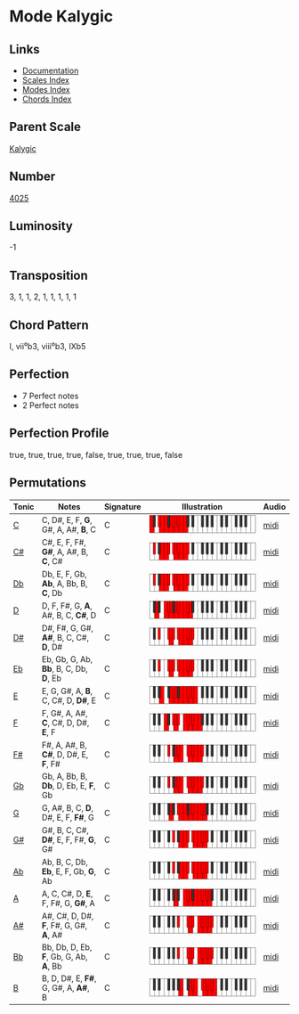# Mode Kalygic

## Links

- [Documentation](README.md)
- [Scales Index](Scales.md)
- [Modes Index](Modes.md)
- [Chords Index](Chords.md)

## Parent Scale

[Kalygic](ScaleKalygic.md)

## Number

[4025](https://ianring.com/musictheory/scales/4025)

## Luminosity

-1

## Transposition

3, 1, 1, 2, 1, 1, 1, 1, 1

## Chord Pattern

I, vii⁰b3, viii⁰b3, IXb5

## Perfection

- 7 Perfect notes
- 2 Perfect notes

## Perfection Profile

true, true, true, true, false, true, true, true, false

## Permutations

| Tonic | Notes | Signature | Illustration | Audio |
|-------|-------|-----------|--------------|-------|
| [C](ModeCNaturalKalygic.md) | C, D#, E, F, **G**, G#, A, A#, **B**, C | C | ![CNaturalKalygic](ModeCNaturalKalygic.png) | [midi](https://github.com/edipermadi/music/blob/main/docs/ModeCNaturalKalygic.mid?raw=true) |
| [C#](ModeCSharpKalygic.md) | C#, E, F, F#, **G#**, A, A#, B, **C**, C# | C | ![CSharpKalygic](ModeCSharpKalygic.png) | [midi](https://github.com/edipermadi/music/blob/main/docs/ModeCSharpKalygic.mid?raw=true) |
| [Db](ModeDFlatKalygic.md) | Db, E, F, Gb, **Ab**, A, Bb, B, **C**, Db | C | ![DFlatKalygic](ModeDFlatKalygic.png) | [midi](https://github.com/edipermadi/music/blob/main/docs/ModeDFlatKalygic.mid?raw=true) |
| [D](ModeDNaturalKalygic.md) | D, F, F#, G, **A**, A#, B, C, **C#**, D | C | ![DNaturalKalygic](ModeDNaturalKalygic.png) | [midi](https://github.com/edipermadi/music/blob/main/docs/ModeDNaturalKalygic.mid?raw=true) |
| [D#](ModeDSharpKalygic.md) | D#, F#, G, G#, **A#**, B, C, C#, **D**, D# | C | ![DSharpKalygic](ModeDSharpKalygic.png) | [midi](https://github.com/edipermadi/music/blob/main/docs/ModeDSharpKalygic.mid?raw=true) |
| [Eb](ModeEFlatKalygic.md) | Eb, Gb, G, Ab, **Bb**, B, C, Db, **D**, Eb | C | ![EFlatKalygic](ModeEFlatKalygic.png) | [midi](https://github.com/edipermadi/music/blob/main/docs/ModeEFlatKalygic.mid?raw=true) |
| [E](ModeENaturalKalygic.md) | E, G, G#, A, **B**, C, C#, D, **D#**, E | C | ![ENaturalKalygic](ModeENaturalKalygic.png) | [midi](https://github.com/edipermadi/music/blob/main/docs/ModeENaturalKalygic.mid?raw=true) |
| [F](ModeFNaturalKalygic.md) | F, G#, A, A#, **C**, C#, D, D#, **E**, F | C | ![FNaturalKalygic](ModeFNaturalKalygic.png) | [midi](https://github.com/edipermadi/music/blob/main/docs/ModeFNaturalKalygic.mid?raw=true) |
| [F#](ModeFSharpKalygic.md) | F#, A, A#, B, **C#**, D, D#, E, **F**, F# | C | ![FSharpKalygic](ModeFSharpKalygic.png) | [midi](https://github.com/edipermadi/music/blob/main/docs/ModeFSharpKalygic.mid?raw=true) |
| [Gb](ModeGFlatKalygic.md) | Gb, A, Bb, B, **Db**, D, Eb, E, **F**, Gb | C | ![GFlatKalygic](ModeGFlatKalygic.png) | [midi](https://github.com/edipermadi/music/blob/main/docs/ModeGFlatKalygic.mid?raw=true) |
| [G](ModeGNaturalKalygic.md) | G, A#, B, C, **D**, D#, E, F, **F#**, G | C | ![GNaturalKalygic](ModeGNaturalKalygic.png) | [midi](https://github.com/edipermadi/music/blob/main/docs/ModeGNaturalKalygic.mid?raw=true) |
| [G#](ModeGSharpKalygic.md) | G#, B, C, C#, **D#**, E, F, F#, **G**, G# | C | ![GSharpKalygic](ModeGSharpKalygic.png) | [midi](https://github.com/edipermadi/music/blob/main/docs/ModeGSharpKalygic.mid?raw=true) |
| [Ab](ModeAFlatKalygic.md) | Ab, B, C, Db, **Eb**, E, F, Gb, **G**, Ab | C | ![AFlatKalygic](ModeAFlatKalygic.png) | [midi](https://github.com/edipermadi/music/blob/main/docs/ModeAFlatKalygic.mid?raw=true) |
| [A](ModeANaturalKalygic.md) | A, C, C#, D, **E**, F, F#, G, **G#**, A | C | ![ANaturalKalygic](ModeANaturalKalygic.png) | [midi](https://github.com/edipermadi/music/blob/main/docs/ModeANaturalKalygic.mid?raw=true) |
| [A#](ModeASharpKalygic.md) | A#, C#, D, D#, **F**, F#, G, G#, **A**, A# | C | ![ASharpKalygic](ModeASharpKalygic.png) | [midi](https://github.com/edipermadi/music/blob/main/docs/ModeASharpKalygic.mid?raw=true) |
| [Bb](ModeBFlatKalygic.md) | Bb, Db, D, Eb, **F**, Gb, G, Ab, **A**, Bb | C | ![BFlatKalygic](ModeBFlatKalygic.png) | [midi](https://github.com/edipermadi/music/blob/main/docs/ModeBFlatKalygic.mid?raw=true) |
| [B](ModeBNaturalKalygic.md) | B, D, D#, E, **F#**, G, G#, A, **A#**, B | C | ![BNaturalKalygic](ModeBNaturalKalygic.png) | [midi](https://github.com/edipermadi/music/blob/main/docs/ModeBNaturalKalygic.mid?raw=true) |
